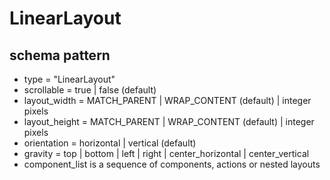 # LinearLayout
## schema pattern

* type = "LinearLayout"
* scrollable = true | false (default)
* layout_width = MATCH_PARENT | WRAP_CONTENT (default) | integer pixels
* layout_height = MATCH_PARENT | WRAP_CONTENT (default) | integer pixels
* orientation = horizontal | vertical (default)
* gravity = top | bottom | left | right | center_horizontal | center_vertical
* component_list is a sequence of components, actions or nested layouts

